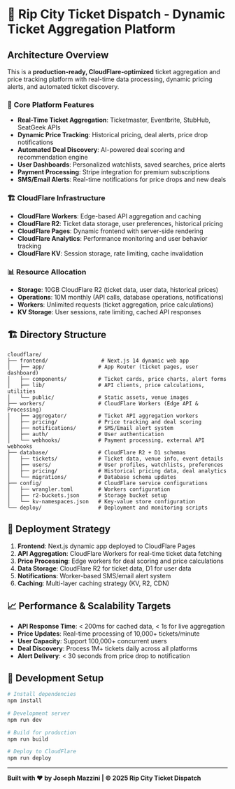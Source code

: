 # 🏀 Rip City Ticket Dispatch - Dynamic Ticket Aggregation Platform

## Architecture Overview

This is a **production-ready, CloudFlare-optimized** ticket aggregation and price tracking platform with real-time data processing, dynamic pricing alerts, and automated ticket discovery.

### 🎫 **Core Platform Features**
- **Real-Time Ticket Aggregation**: Ticketmaster, Eventbrite, StubHub, SeatGeek APIs
- **Dynamic Price Tracking**: Historical pricing, deal alerts, price drop notifications
- **Automated Deal Discovery**: AI-powered deal scoring and recommendation engine  
- **User Dashboards**: Personalized watchlists, saved searches, price alerts
- **Payment Processing**: Stripe integration for premium subscriptions
- **SMS/Email Alerts**: Real-time notifications for price drops and new deals

### 🏗️ **CloudFlare Infrastructure** 
- **CloudFlare Workers**: Edge-based API aggregation and caching
- **CloudFlare R2**: Ticket data storage, user preferences, historical pricing
- **CloudFlare Pages**: Dynamic frontend with server-side rendering
- **CloudFlare Analytics**: Performance monitoring and user behavior tracking
- **CloudFlare KV**: Session storage, rate limiting, cache invalidation

### 📊 **Resource Allocation**
- **Storage**: 10GB CloudFlare R2 (ticket data, user data, historical prices)
- **Operations**: 10M monthly (API calls, database operations, notifications)
- **Workers**: Unlimited requests (ticket aggregation, price calculations)
- **KV Storage**: User sessions, rate limiting, cached API responses

## 🏗️ **Directory Structure**

```
cloudflare/
├── frontend/                 # Next.js 14 dynamic web app
│   ├── app/                 # App Router (ticket pages, user dashboard)
│   ├── components/          # Ticket cards, price charts, alert forms
│   ├── lib/                 # API clients, price calculations, utilities
│   └── public/              # Static assets, venue images
├── workers/                 # CloudFlare Workers (Edge API & Processing)
│   ├── aggregator/          # Ticket API aggregation workers
│   ├── pricing/             # Price tracking and deal scoring
│   ├── notifications/       # SMS/Email alert system
│   ├── auth/                # User authentication
│   └── webhooks/            # Payment processing, external API webhooks
├── database/                # CloudFlare R2 + D1 schemas
│   ├── tickets/             # Ticket data, venue info, event details
│   ├── users/               # User profiles, watchlists, preferences
│   ├── pricing/             # Historical pricing data, deal analytics
│   └── migrations/          # Database schema updates
├── config/                  # CloudFlare service configurations
│   ├── wrangler.toml        # Workers configuration
│   ├── r2-buckets.json      # Storage bucket setup
│   └── kv-namespaces.json   # Key-value store configuration
└── deploy/                  # Deployment and monitoring scripts
```

## 🚀 **Deployment Strategy**

1. **Frontend**: Next.js dynamic app deployed to CloudFlare Pages
2. **API Aggregation**: CloudFlare Workers for real-time ticket data fetching
3. **Price Processing**: Edge workers for deal scoring and price calculations  
4. **Data Storage**: CloudFlare R2 for ticket data, D1 for user data
5. **Notifications**: Worker-based SMS/email alert system
6. **Caching**: Multi-layer caching strategy (KV, R2, CDN)

## 📈 **Performance & Scalability Targets**

- **API Response Time**: < 200ms for cached data, < 1s for live aggregation
- **Price Updates**: Real-time processing of 10,000+ tickets/minute
- **User Capacity**: Support 100,000+ concurrent users
- **Deal Discovery**: Process 1M+ tickets daily across all platforms
- **Alert Delivery**: < 30 seconds from price drop to notification

## 🔧 **Development Setup**

```bash
# Install dependencies
npm install

# Development server
npm run dev

# Build for production
npm run build

# Deploy to CloudFlare
npm run deploy
```

---

**Built with ❤️ by Joseph Mazzini | © 2025 Rip City Ticket Dispatch**
